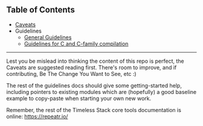 Table of Contents
---

- [Caveats](./caveats.md)
- Guidelines
	- [General Guidelines](./guidelines.md)
	- [Guidelines for C and C-family compilation](./guildlines-for-c.md)

---

Lest you be mislead into thinking the content of this repo is perfect,
the Caveats are suggested reading first.  There's room to improve, and if
contributing, Be The Change You Want to See, etc :)

The rest of the guidelines docs should give some getting-started help,
including pointers to existing modules which are (hopefully) a good baseline
example to copy-paste when starting your own new work.

Remember, the rest of the Timeless Stack core tools documentation is online:
https://repeatr.io/
